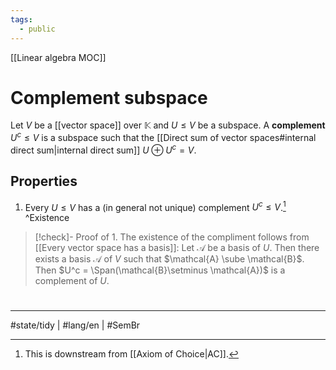 ```yaml
---
tags:
  - public
---
```

[[Linear algebra MOC]]
# Complement subspace

Let $V$ be a [[vector space]] over $\mathbb{K}$ and $U \leq V$ be a subspace.
A **complement** $U^c \leq V$ is a subspace such that the [[Direct sum of vector spaces#internal direct sum|internal direct sum]] $U \oplus U^c = V$.

## Properties

1. Every $U \leq V$ has a (in general not unique) complement $U^c \leq V$.[^1] ^Existence

> [!check]- Proof of 1.
> The existence of the compliment follows from [[Every vector space has a basis]]:
> Let $\mathcal{A}$ be a basis of $U$.
> Then there exists a basis $\mathcal A$ of $V$ such that $\mathcal{A} \sube \mathcal{B}$.
> Then $U^c = \Span(\mathcal{B}\setminus \mathcal{A})$ is a complement of $U$. 
> <span class="QED"/>

#
---
#state/tidy | #lang/en | #SemBr 

[^1]: This is downstream from [[Axiom of Choice|AC]].
